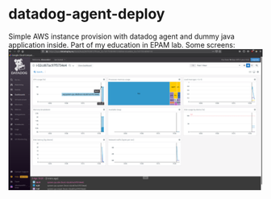 # datadog-agent-deploy
Simple AWS instance provision with datadog agent and dummy java application inside.
Part of my education in EPAM lab.
Some screens:
![host](screens/host.png)

